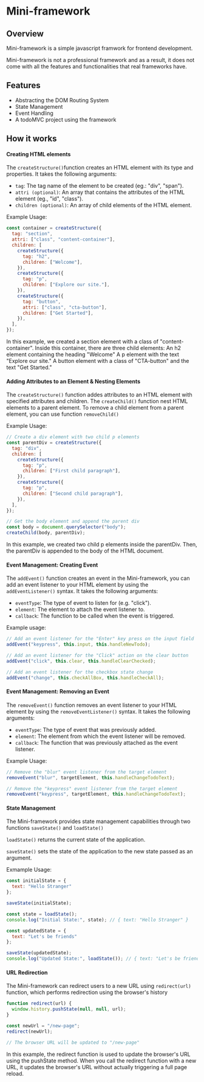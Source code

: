 # Mini-framework

## Overview

Mini-framework is a simple javascript framwork for frontend development. 

Mini-framework is not a professional framework and as a result, it does not come with all the features and functionalities that real frameworks have. 

## Features

- Abstracting the DOM Routing System
- State Management
- Event Handling
- A todoMVC project using the framework

## How it works

#### Creating HTML elements

The `createStructure()`function creates an HTML element with its type and properties. It takes the following arguments:
- `tag`: The tag name of the element to be created (eg.: "div", "span").
- `attri (optional)`: An array that contains the attributes of the HTML element (eg., "id", "class").
- `children (optional)`: An array of child elements of the HTML element.


Example Usage:

```javascript
const container = createStructure({
  tag: "section",
  attri: ["class", "content-container"],
  children: [
    createStructure({
      tag: "h2",
      children: ["Welcome"],
    }),
    createStructure({
      tag: "p",
      children: ["Explore our site."],
    }),
    createStructure({
      tag: "button",
      attri: ["class", "cta-button"],
      children: ["Get Started"],
    }),
  ],
});
```

In this example, we created a section element with a class of "content-container". Inside this container, there are three child elements: 
An h2 element containing the heading "Welcome"
A p element with the text "Explore our site."
A button element with a class of "CTA-button" and the text "Get Started."

#### Adding Attributes to an Element & Nesting Elements

The `createStructure()` function addes attributes to an HTML element with specified attributes and children. 
The `createChild()` function nest HTML elements to a parent element. To remove a child element from a parent element, you can use function `removeChild()`

Example Usage:

```javascript
// Create a div element with two child p elements
const parentDiv = createStructure({
  tag: "div",
  children: [
    createStructure({
      tag: "p",
      children: ["First child paragraph"],
    }),
    createStructure({
      tag: "p",
      children: ["Second child paragraph"],
    }),
  ],
});

// Get the body element and append the parent div
const body = document.querySelector("body");
createChild(body, parentDiv);
```

In this example, we created two child p elements inside the parentDiv. Then, the parentDiv is appended to the body of the HTML document.

#### Event Management: Creating Event

The `addEvent()` function creates an event in the Mini-framework, you can add an event listener to your HTML element by using the `addEventListener()` syntax. It takes the following arguments:

- `eventType`: The type of event to listen for (e.g. "click").
- `element`: The element to attach the event listener to.
- `callback`: The function to be called when the event is triggered.

Example usage:

```javascript
// Add an event listener for the "Enter" key press on the input field
addEvent("keypress", this.input, this.handleNewTodo);

// Add an event listener for the "Click" action on the clear button
addEvent("click", this.clear, this.handleClearChecked);

// Add an event listener for the checkbox state change
addEvent("change", this.checkAllBox, this.handleCheckAll);
```

#### Event Management: Removing an Event

The `removeEvent()` function removes an event listener to your HTML element by using the `removeEventListener()` syntax. It takes the following arguments:

- `eventType`: The type of event that was previously added.
- `element`: The element from which the event listener will be removed.
- `callback`: The function that was previously attached as the event listener.

Example Usage:

```javascript
// Remove the "blur" event listener from the target element
removeEvent("blur", targetElement, this.handleChangeTodoText);

// Remove the "keypress" event listener from the target element
removeEvent("keypress", targetElement, this.handleChangeTodoText);
```

#### State Management

The Mini-framework provides state management capabilities through two functions `saveState()` and `loadState()`

`loadState()` returns the current state of the application. 

`saveState()` sets the state of the application to the new state passed as an argument. 

Exmample Usage:
```javascript
const initialState = {
  text: "Hello Stranger"
};

saveState(initialState);

const state = loadState();
console.log("Initial State:", state); // { text: "Hello Stranger" }

const updatedState = {
  text: "Let's be friends"
};

saveState(updatedState);
console.log("Updated State:", loadState()); // { text: "Let's be friends" }
```

#### URL Redirection 

The Mini-framework can redirect users to a new URL using `redirect(url)` function, which performs redirection using the browser's history

```javascript
function redirect(url) {
  window.history.pushState(null, null, url);
}

const newUrl = "/new-page";
redirect(newUrl);

// The browser URL will be updated to "/new-page"
```

In this example, the redirect function is used to update the browser's URL using the pushState method. When you call the redirect function with a new URL, it updates the browser's URL without actually triggering a full page reload.